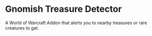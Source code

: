 # Gnomish Treasure Detector
A World of Warcraft Addon that alerts you to nearby treasures or rare creatures to get.
